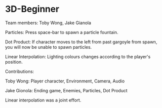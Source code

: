 # 3D-Beginner

Team members: Toby Wong, Jake Gianola


Particles: Press space-bar to spawn a particle fountain.

Dot Product: If character moves to the left from past gargoyle from spawn, you will now be unable to spawn particles.

Linear Interpolation: Lighting colours changes according to the player's position.


Contributions:

Toby Wong: Player character, Environment, Camera, Audio

Jake Gionola: Ending game, Enemies, Particles, Dot Product

Linear interpolation was a joint effort.
